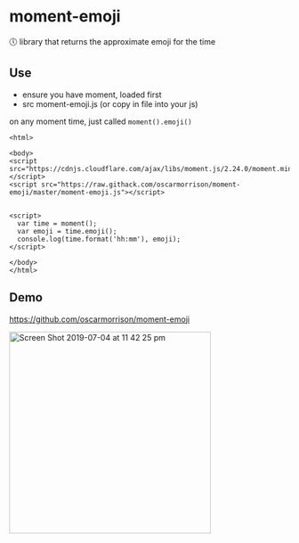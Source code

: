 # moment-emoji
🕔 library that returns the approximate emoji for the time


## Use
- ensure you have moment, loaded first
- src moment-emoji.js (or copy in file into your js)

on any moment time, just called `moment().emoji()`

```
<html>

<body>
<script src="https://cdnjs.cloudflare.com/ajax/libs/moment.js/2.24.0/moment.min.js"></script>
<script src="https://raw.githack.com/oscarmorrison/moment-emoji/master/moment-emoji.js"></script>


<script>
  var time = moment();
  var emoji = time.emoji();
  console.log(time.format('hh:mm'), emoji);
</script>

</body>
</html>

```

## Demo

https://github.com/oscarmorrison/moment-emoji

<img width="362" alt="Screen Shot 2019-07-04 at 11 42 25 pm" src="https://user-images.githubusercontent.com/1651212/60671055-96560600-9eb5-11e9-9cb4-dafaba31918b.png">
